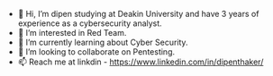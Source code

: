- 👋 Hi, I’m dipen studying at Deakin University and have 3 years of experience as a cybersecurity analyst.
- 👀 I’m interested in Red Team.
- 🌱 I’m currently learning about Cyber Security.
- 💞️ I’m looking to collaborate on Pentesting.
- 📫 Reach me at linkdin - https://www.linkedin.com/in/dipenthaker/

<!---
gitdipen/gitdipen is a ✨ special ✨ repository because its `README.md` (this file) appears on your GitHub profile.
You can click the Preview link to take a look at your changes.
--->
